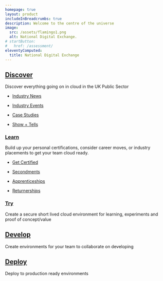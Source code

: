 ```yaml
---
homepage: true
layout: product
includeInBreadcrumbs: true
description: Welcome to the centre of the universe
image:
  src: /assets/flamingo1.png
  alt: National Digital Exchange.
# startButton:
#   href: /assessment/
eleventyComputed:
  title: National Digital Exchange
---
```


<div class="govuk-grid-row">
  <section class="govuk-grid-column-one-third-from-desktop">
    <h2 class="govuk-heading-m govuk-!-margin-bottom-2">
      <a class="govuk-link govuk-link--no-visited-state" href="#">
        Discover
      </a>
    </h2>

Discover everything going on in cloud in the UK Public Sector

- [Industry News]()
- [Industry Events]()
- [Case Studies]()
- [Show + Tells]()

  </section>

<div class="govuk-grid-row">
  <section class="govuk-grid-column-one-third-from-desktop">

### [Learn]()

Build up your personal certifications, consider career moves, or industry placements to get your team cloud ready.

- [Get Certified]()
- [Secondments]()
- [Apprenticeships]()
- [Returnerships]()

  </section>
  
  <section class="govuk-grid-column-one-third-from-desktop">
### [Try]()
Create a secure short lived cloud environment for learning, experiments and proof of concept/value
  </section>

  <section class="govuk-grid-column-one-third-from-desktop">
    <h2 class="govuk-heading-m govuk-!-margin-bottom-2">
      <a class="govuk-link govuk-link--no-visited-state" href="#">
        Develop
      </a>
    </h2>
    <p class="govuk-body">
      Create environments for your team to collaborate on developing
    </p>
  </section>
  <section class="govuk-grid-column-one-third-from-desktop">
    <h2 class="govuk-heading-m govuk-!-margin-bottom-2">
      <a class="govuk-link govuk-link--no-visited-state" href="#">
        Deploy
      </a>
    </h2>
    <p class="govuk-body">
      Deploy to production ready environments
    </p>
  </section>
</div>